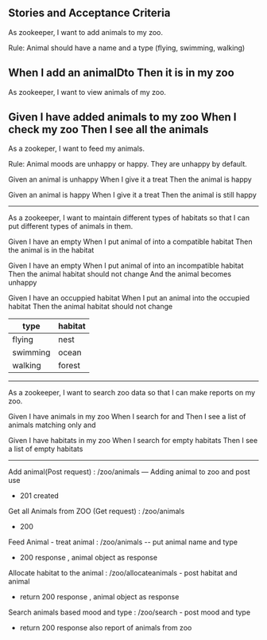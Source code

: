 Stories and Acceptance Criteria
---------------------------------------------------------------------------------
As zookeeper, I want to add animals to my zoo.

Rule: Animal should have a name and a type (flying, swimming, walking)

When I add an animalDto
Then it is in my zoo
---------------------------------------------------------------------------------
As zookeeper, I want to view animals of my zoo.

Given I have added animals to my zoo
When I check my zoo
Then I see all the animals
---------------------------------------------------------------------------------
As a zookeper, I want to feed my animals.

Rule: Animal moods are unhappy or happy. They are unhappy by default.

Given an animal is unhappy
When I give it a treat
Then the animal is happy

Given an animal is happy
When I give it a treat
Then the animal is still happy

---------------------------------------------------------------------------------
As a zookeeper, I want to maintain different types of habitats so that 
I can put different types of animals in them.

Given I have an empty <habitat>
When I put animal of <type> into a compatible habitat
Then the animal is in the habitat

Given I have an empty <habitat>
When I put animal of <type> into an incompatible habitat
Then the animal habitat should not change
And the animal becomes unhappy

Given I have an occuppied habitat
When I put an animal into the occupied habitat
Then the animal habitat should not change

|   type  |  habitat  |
| --------- | --------- | 
| flying     |   nest    | 
| swimming  |   ocean   | 
| walking   |   forest  | 

---------------------------------------------------------------------------------

As a zookeeper, I want to search zoo data so that I can make reports on my zoo.

Given I have animals in my zoo
When I search for <mood> and <type>
Then I see a list of animals matching only <mood> and <type>

Given I have habitats in my zoo
When I search for empty habitats
Then I see a list of empty habitats

---------------------------------------------------------------------------------

Add animal(Post request) :   /zoo/animals — Adding animal to zoo and post use
- 201 created 

Get all Animals from ZOO (Get request) :   /zoo/animals
- 200 

Feed Animal - treat animal : /zoo/animals -- put animal name and type
- 200 response , animal object as response

Allocate habitat to the animal : /zoo/allocateanimals - post habitat and animal
 - return 200 response , animal object as response

Search animals based mood and type : /zoo/search - post mood and type

- return 200 response also report of animals from zoo







